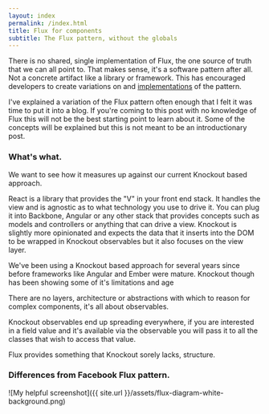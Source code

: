 ```yaml
---
layout: index
permalink: /index.html
title: Flux for components
subtitle: The Flux pattern, without the globals
---
```


There is no shared, single implementation of Flux, the one source of truth that we can all point to.
That makes sense, it's a software pattern after all. Not a concrete artifact like a library or framework.
This has encouraged developers to create variations on and [implementations](http://fluxxor.com/)
of the pattern.

I've explained a variation of the Flux pattern often enough that I felt it was time to put
it into a blog. If you're coming to this post with no knowledge of Flux this will not be the best
starting point to learn about it. Some of the concepts will be explained but this is not meant to be
an introductionary post.

### What's what.

We want to see how it measures up against our current Knockout based approach.

React is a library that provides the "V" in your front end stack. It handles the view and is agnostic as to what technology you use to drive it.
You can plug it into Backbone, Angular or any other stack that provides concepts such as models and controllers or anything that can drive a view.
Knockout is slightly more opinionated and expects the data that it inserts into the DOM to be wrapped in Knockout observables but it also focuses on the view layer.

We've been using a Knockout based approach for several years since before frameworks like Angular and Ember were mature.
Knockout though has been showing some of it's limitations and age

There are no layers, architecture or abstractions with which to reason for complex components, it's all about observables.

Knockout observables end up spreading everywhere, if you are interested in a field value and it's available via the observable you will pass it to all the classes that wish to access that value.

Flux provides something that Knockout sorely lacks, structure.

### Differences from Facebook Flux pattern.

![My helpful screenshot]({{ site.url }}/assets/flux-diagram-white-background.png)
